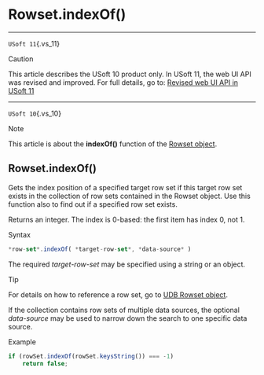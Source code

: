 # Rowset.indexOf()



----

`USoft 11`{.vs_11}

> [!CAUTION]
> This article describes the USoft 10 product only.
> In USoft 11, the web UI API was revised and improved. For full details, go to:
> [Revised web UI API in USoft 11](/docs/Web%20and%20app%20UIs/UDB%20udb/Revised%20web%20UI%20API%20in%20USoft%2011.md)

----

`USoft 10`{.vs_10}

> [!NOTE]
> This article is about the **indexOf()** function of the [Rowset object](/docs/Web%20and%20app%20UIs/UDB%20Rowset/UDB%20Rowset%20object.md).

## **Rowset.indexOf()**

Gets the index position of a specified target row set if this target row set exists in the collection of row sets contained in the Rowset object. Use this function also to find out if a specified row set exists.

Returns an integer. The index is 0-based: the first item has index 0, not 1.

Syntax

```js
*row-set*.indexOf( *target-row-set*, *data-source* )
```

The required *target-row-set* may be specified using a string or an object.

> [!TIP]
> For details on how to reference a row set, go to [UDB Rowset object](/docs/Web%20and%20app%20UIs/UDB%20Rowset/UDB%20Rowset%20object.md).

If the collection contains row sets of multiple data sources, the optional *data-source* may be used to narrow down the search to one specific data source.

Example

```js
if (rowSet.indexOf(rowSet.keysString()) === -1)
    return false;
```

 
